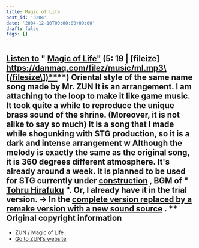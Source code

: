 ```yaml
---
title: Magic of Life
post_id: '3204'
date: '2004-12-10T00:00:00+09:00'
draft: false
tags: []
---
```


## [Listen to](/filez/music/ml.mp3) " [Magic of Life"](/filez/music/ml.mp3) (5: 19 | \[fileize\] [https://danmaq.com/filez/music/ml.mp3\[/filesize\])**](https://danmaq.com/filez/music/ml.mp3[/filesize])**) Oriental style of the same name song made by Mr. ZUN It is an arrangement. I am attaching to the loop to make it like game music. It took quite a while to reproduce the unique brass sound of the shrine. (Moreover, it is not alike to say so much) It is a song that I made while shogunking with STG production, so it is a dark and intense arrangement w Although the melody is exactly the same as the original song, it is 360 degrees different atmosphere. It's already around a week. It is planned to be used for STG currently under [construction](/!/thA/) , BGM of " [Tohru Hirafuku](/!/thA/) ". Or, I already have it in the trial version. → In the [complete version replaced by a remake version with a new sound source](/filez/music/thA_05.mp3) . \*\* Original copyright information

*   ZUN / Magic of Life
*   [Go to ZUN's website](http://www16.big.or.jp/%7Ezun/)